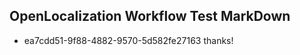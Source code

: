 ## OpenLocalization Workflow Test MarkDown
* ea7cdd51-9f88-4882-9570-5d582fe27163 
thanks!<!--HONumber=Mar16_HO4-->
